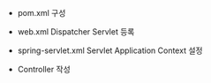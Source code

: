 

- pom.xml   구성

- web.xml   Dispatcher Servlet 등록

- spring-servlet.xml  Servlet Application Context 설정

- Controller 작성

